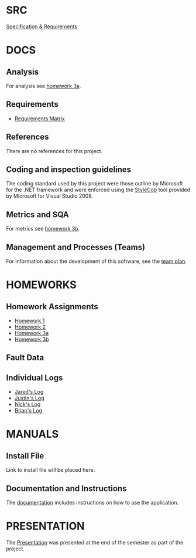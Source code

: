 # SRC #
[Specification & Requirements](SpecificationRequirements.md)

# DOCS #

## Analysis ##
For analysis see [homework 3a](Homework3a.md).

## Requirements ##
  * [Requirements Matrix](RequirementsMatrix.md)

## References ##
There are no references for this project.

## Coding and inspection guidelines ##
The coding standard used by this project were those outline by Microsoft for the .NET framework and were enforced using the [StyleCop](http://code.msdn.microsoft.com/sourceanalysis) tool provided by Microsoft for Visual Studio 2008.

## Metrics and SQA ##
For metrics see [homework 3b](Homework3b.md).

## Management and Processes (Teams) ##
For information about the development of this software, see the [team plan](TeamPlan.md).

# HOMEWORKS #
## Homework Assignments ##
  * [Homework 1](Homework1.md)
  * [Homework 2](Homework2.md)
  * [Homework 3a](Homework3a.md)
  * [Homework 3b](Homework3b.md)

## Fault Data ##

## Individual Logs ##
  * [Jared's Log](JournalJared.md)
  * [Justin's Log](JournalJustin.md)
  * [Nick's Log](JournalNick.md)
  * [Brian's Log](JournalBrian.md)

# MANUALS #
## Install File ##
Link to install file will be placed here.

## Documentation and Instructions ##
The [documentation](Documentation.md) includes instructions on how to use the application.

# PRESENTATION #
The [Presentation](http://docs.google.com/present/view?id=dfq7vs3n_156g5jx3ng6) was presented at the end of the semester as part of the project.